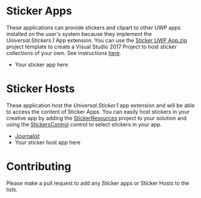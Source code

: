 # Sticker Apps
These applications can provide stickers and clipart to other UWP apps installed on the user's system because they implement the *Universal.Stickers.1* App extension.  You can use the [Sticker UWP App.zip](https://github.com/mscherotter/UniversalStickers/blob/master/Stickers%20UWP%20App.zip) project template to create a Visual Studio 2017 Project to host sticker collections of your own.  See instructions [here](README.md).
* Your sticker app here

# Sticker Hosts
These application host the *Universal.Sticker.1* app extension and will be able to access the content of Sticker Apps.  You can easily host stickers in your creative app by adding the [StickerResources](Source/StickerResources) project to your solution and using the [StickersControl](Source/StickerResources/StickersControl.cs) control to select stickers in your app.
* [Journalist](https://www.microsoft.com/store/apps/9wzdncrdkjj2)
* Your sticker host app here

# Contributing
Please make a pull request to add any Sticker apps or Sticker Hosts to the lists.